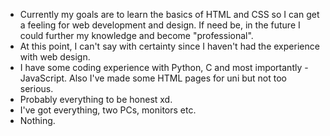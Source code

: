 - Currently my goals are to learn the basics of HTML and CSS so I can get a feeling for web development and design. If need be, in the future I could further my knowledge and become "professional".
- At this point, I can't say with certainty since I haven't had the experience with web design.
- I have some coding experience with Python, C and most importantly - JavaScript. Also I've made some HTML pages for uni but not too serious.
- Probably everything to be honest xd.
- I've got everything, two PCs, monitors etc.
- Nothing.
